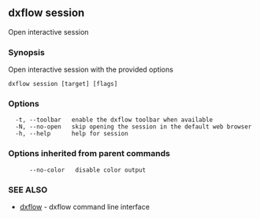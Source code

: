## dxflow session

Open interactive session

### Synopsis

Open interactive session with the provided options

```
dxflow session [target] [flags]
```

### Options

```
  -t, --toolbar   enable the dxflow toolbar when available
  -N, --no-open   skip opening the session in the default web browser
  -h, --help      help for session
```

### Options inherited from parent commands

```
      --no-color   disable color output
```

### SEE ALSO

* [dxflow](dxflow.md)	 - dxflow command line interface

